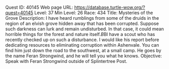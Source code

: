 Quest ID: 40145
Web page URL: https://database.turtle-wow.org/?quest=40145
Level: 37
Min Level: 26
Race: 434
Title: Mysteries of the Grove
Description: I have heard rumblings from some of the druids in the region of an elvish grove hidden away that has been corrupted. Suppose such darkness can lurk and remain undisturbed. In that case, it could mean horrible things for the forest and nature itself.$B$BI have a scout who has recently checked up on such a disturbance. I would like his report before dedicating resources to eliminating corruption within Ashenvale. You can find him just down the road to the southwest, at a small camp. He goes by the name Feran Strongwind, and he will tell you what he knows.
Objective: Speak with Feran Strongwind outside of Splintertree Post.
